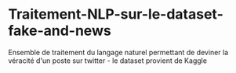 # Traitement-NLP-sur-le-dataset-fake-and-news
Ensemble de traitement du langage naturel permettant de deviner la véracité d'un poste sur twitter - le dataset provient de Kaggle
